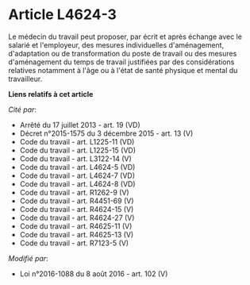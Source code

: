 # Article L4624-3

Le médecin du travail peut proposer, par écrit et après échange avec le salarié et l'employeur, des mesures individuelles
d'aménagement, d'adaptation ou de transformation du poste de travail ou des mesures d'aménagement du temps de travail
justifiées par des considérations relatives notamment à l'âge ou à l'état de santé physique et mental du travailleur.

**Liens relatifs à cet article**

_Cité par_:

  - Arrêté du 17 juillet 2013 - art. 19 (VD)
  - Décret n°2015-1575 du 3 décembre 2015 - art. 13 (V)
  - Code du travail - art. L1225-11 (VD)
  - Code du travail - art. L1225-15 (VD)
  - Code du travail - art. L3122-14 (V)
  - Code du travail - art. L4624-5 (VD)
  - Code du travail - art. L4624-7 (VD)
  - Code du travail - art. L4624-8 (VD)
  - Code du travail - art. R1262-9 (V)
  - Code du travail - art. R4451-69 (V)
  - Code du travail - art. R4624-15 (V)
  - Code du travail - art. R4624-27 (V)
  - Code du travail - art. R4625-11 (V)
  - Code du travail - art. R4625-13 (V)
  - Code du travail - art. R7123-5 (V)

_Modifié par_:

  - Loi n°2016-1088 du 8 août 2016 - art. 102 (V)
